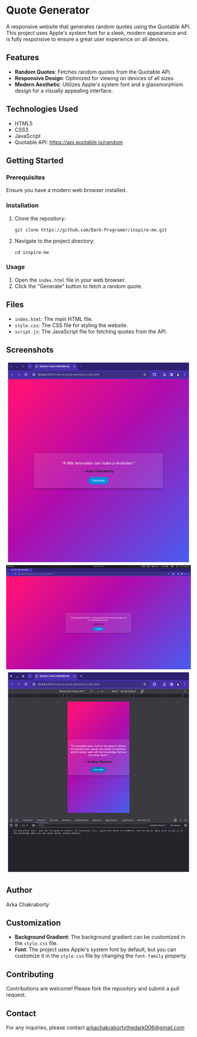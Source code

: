 <h1>Quote Generator</h1>
    <p>A responsive website that generates random quotes using the Quotable API. This project uses Apple's system font for a sleek, modern appearance and is fully responsive to ensure a great user experience on all devices.</p>
    
<h2>Features</h2>
    <ul>
        <li><strong>Random Quotes</strong>: Fetches random quotes from the Quotable API.</li>
        <li><strong>Responsive Design</strong>: Optimized for viewing on devices of all sizes.</li>
        <li><strong>Modern Aesthetic</strong>: Utilizes Apple's system font and a glassmorphism design for a visually appealing interface.</li>
    </ul>
    
<h2>Technologies Used</h2>
    <ul>
        <li>HTML5</li>
        <li>CSS3</li>
        <li>JavaScript</li>
        <li>Quotable API: <a href="https://api.quotable.io/random" target="_blank">https://api.quotable.io/random</a></li>
    </ul>
    
<h2>Getting Started</h2>
    
<h3>Prerequisites</h3>
    <p>Ensure you have a modern web browser installed.</p>
    
<h3>Installation</h3>
    <ol>
        <li>Clone the repository:</li>
        <pre><code>git clone https://github.com/Dark-Programer/inspire-me.git</code></pre>
        <li>Navigate to the project directory:</li>
        <pre><code>cd inspire-me</code></pre>
    </ol>
    
<h3>Usage</h3>
    <ol>
        <li>Open the <code>index.html</code> file in your web browser.</li>
        <li>Click the "Generate" button to fetch a random quote.</li>
    </ol>
    
<h2>Files</h2>
    <ul>
        <li><code>index.html</code>: The main HTML file.</li>
        <li><code>style.css</code>: The CSS file for styling the website.</li>
        <li><code>script.js</code>: The JavaScript file for fetching quotes from the API.</li>
    </ul>

<h2>Screenshots</h2>

  <img src="./Screenshots/image.png">
  <img src="./Screenshots/image1.png">
  <img src="./Screenshots/image2.png">

<h2>Author</h2>
    <p>Arka Chakraborty</p>
    
<h2>Customization</h2>
    <ul>
        <li><strong>Background Gradient</strong>: The background gradient can be customized in the <code>style.css</code> file.</li>
        <li><strong>Font</strong>: The project uses Apple's system font by default, but you can customize it in the <code>style.css</code> file by changing the <code>font-family</code> property.</li>
    </ul>
    
<h2>Contributing</h2>
    <p>Contributions are welcome! Please fork the repository and submit a pull request.</p>
    
<h2>Contact</h2>
    <p>For any inquiries, please contact <a href="mailto:arkachakrabortythedark006@gmail.com">arkachakrabortythedark006@gmail.com</a></p>
